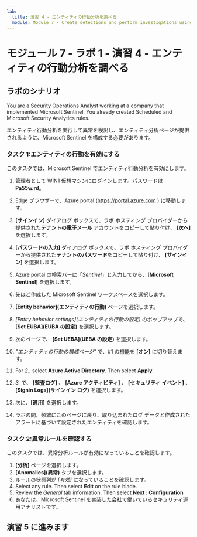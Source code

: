 ```yaml
---
lab:
  title: 演習 4 - エンティティの行動分析を調べる
  module: Module 7 - Create detections and perform investigations using Microsoft Sentinel
---
```


# <a name="module-7---lab-1---exercise-4---explore-entity-behavior-analytics"></a>モジュール 7 - ラボ 1 - 演習 4 - エンティティの行動分析を調べる

## <a name="lab-scenario"></a>ラボのシナリオ

You are a Security Operations Analyst working at a company that implemented Microsoft Sentinel. You already created Scheduled and Microsoft Security Analytics rules. 


エンティティ行動分析を実行して異常を検出し、エンティティ分析ページが提供されるように、Microsoft Sentinel を構成する必要があります。


### <a name="task-1-enable-entity-behavior"></a>タスク 1:エンティティの行動を有効にする 

このタスクでは、Microsoft Sentinel でエンティティ行動分析を有効にします。

1. 管理者として WIN1 仮想マシンにログインします。パスワードは**Pa55w.rd**。  

1. Edge ブラウザーで、Azure portal (https://portal.azure.com ) に移動します。

1. **[サインイン]** ダイアログ ボックスで、ラボ ホスティング プロバイダーから提供された**テナントの電子メール** アカウントをコピーして貼り付け、 **[次へ]** を選択します。

1. **[パスワードの入力]** ダイアログ ボックスで、ラボ ホスティング プロバイダーから提供された**テナントのパスワード**をコピーして貼り付け、 **[サインイン]** を選択します。

1. Azure portal の検索バーに「*Sentinel*」と入力してから、**[Microsoft Sentinel]** を選択します。

1. 先ほど作成した Microsoft Sentinel ワークスペースを選択します。

1. **[Entity behavior]\(エンティティの行動\)** ページを選択します。
1. *[Entity behavior settings]\(エンティティの行動の設定\)* のポップアップで、 **[Set EUBA]\(EUBA の設定\)** を選択します。
1. 次のページで、 **[Set UEBA]\(UEBA の設定\)** を選択します。
1. *"エンティティの行動の構成ページ"* で、#1 の機能を **[オン]** に切り替えます。 
1. For <bpt id="p1">*</bpt>2.<ept id="p1">*</ept>, select <bpt id="p2">**</bpt>Azure Active Directory<ept id="p2">**</ept>. Then select <bpt id="p1">**</bpt>Apply<ept id="p1">**</ept>.
1. *3.* で、 **[監査ログ]** 、 **[Azure アクティビティ]** 、 **[セキュリティ イベント]** 、 **[Signin Logs]\(サインイン ログ\)** を選択します。 
1. 次に、**[適用]** を選択します。
1. ラボの間、頻繁にこのページに戻り、取り込まれたログ データと作成されたアラートに基づいて設定されたエンティティを確認します。


### <a name="task-2-confirm-and-review-anomalies-rules"></a>タスク 2:異常ルールを確認する

このタスクでは、異常分析ルールが有効になっていることを確認します。

1. **[分析]** ページを選択します。
1. **[Anomalies]\(異常\)** タブを選択します。
1. ルールの状態列が *[有効]* になっていることを確認します。
1. Select any rule. Then select <bpt id="p1">**</bpt>Edit<ept id="p1">**</ept> on the rule blade.
1. Review the <bpt id="p1">*</bpt>General<ept id="p1">*</ept> tab information. Then select <bpt id="p1">**</bpt>Next : Configuration<ept id="p1">**</ept>
1. あなたは、Microsoft Sentinel を実装した会社で働いているセキュリティ運用アナリストです。


## <a name="proceed-to-exercise-5"></a>演習 5 に進みます
